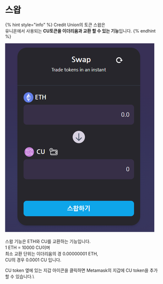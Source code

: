 # 스왑

{% hint style="info" %}
Credit Union의 토큰 스왑은 \
유니온에서 사용되는 **CU토큰을 이더리움과 교환 할 수 있는 기능**입니다.
{% endhint %}

&#x20;                                  ![](<../.gitbook/assets/제목 없음.png>)\
\
스왑 기능은 ETH와 CU를 교환하는 기능입니다.\
1 ETH = 10000 CU이며\
최소 교환 단위는 이더리움의 경 0.00000001 ETH,\
CU의 경우 0.0001 CU 입니다.

CU token 옆에 있는 지갑 아이콘을 클릭하면 Metamask의 지갑에 CU token을 추가할 수 있습니다.\
